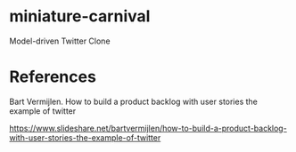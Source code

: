# miniature-carnival
Model-driven Twitter Clone


# References

Bart Vermijlen. How to build a product backlog with user stories the example of twitter

https://www.slideshare.net/bartvermijlen/how-to-build-a-product-backlog-with-user-stories-the-example-of-twitter
